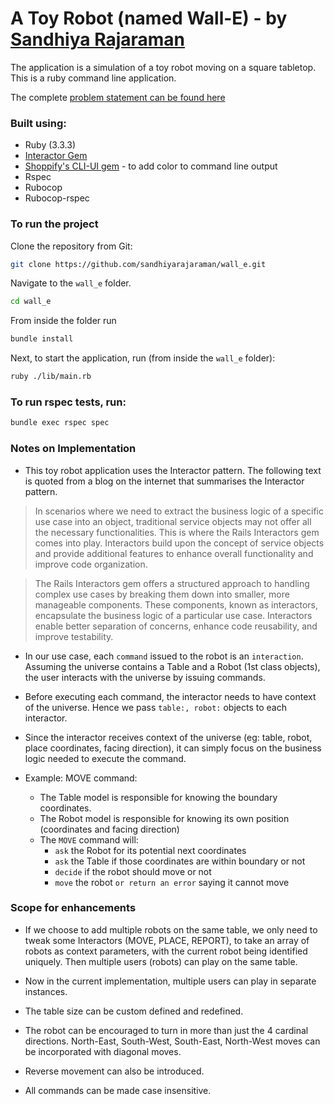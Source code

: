 # A Toy Robot (named Wall-E) - by [Sandhiya Rajaraman](https://www.linkedin.com/in/sandhiyar/)

The application is a simulation of a toy robot moving on a square tabletop. This is a ruby command line application. 

The complete [problem statement can be found here](ProblemStatement.md)

### Built using:

- Ruby (3.3.3)
- [Interactor Gem](https://github.com/collectiveidea/interactor)
- [Shoppify's CLI-UI gem](https://github.com/Shopify/cli-ui) - to add color to command line output
- Rspec
- Rubocop
- Rubocop-rspec

### To run the project

Clone the repository from Git:

```bash
git clone https://github.com/sandhiyarajaraman/wall_e.git
```

Navigate to the `wall_e` folder.
```bash
cd wall_e
```

From inside the folder run

```bash
bundle install
```

Next, to start the application, run (from inside the `wall_e` folder):

```bash
ruby ./lib/main.rb
```

### To run rspec tests, run:
```bash
bundle exec rspec spec
```

### Notes on Implementation

- This toy robot application uses the Interactor pattern. The following text is quoted from a blog on the internet that summarises the Interactor pattern. 

> In scenarios where we need to extract the business logic of a specific use case into an object, traditional service objects may not offer all the necessary functionalities. This is where the Rails Interactors gem comes into play. Interactors build upon the concept of service objects and provide additional features to enhance overall functionality and improve code organization.

> The Rails Interactors gem offers a structured approach to handling complex use cases by breaking them down into smaller, more manageable components. These components, known as interactors, encapsulate the business logic of a particular use case. Interactors enable better separation of concerns, enhance code reusability, and improve testability.

- In our use case, each `command` issued to the robot is an `interaction`. Assuming the universe contains a Table and a Robot (1st class objects), the user interacts with the universe by issuing commands.

- Before executing each command, the interactor needs to have context of the universe. Hence we pass `table:, robot:` objects to each interactor.

- Since the interactor receives context of the universe (eg: table, robot, place coordinates, facing direction), it can simply focus on the business logic needed to execute the command.

- Example: MOVE command:
  - The Table model is responsible for knowing the boundary coordinates.
  - The Robot model is responsible for knowing its own position (coordinates and facing direction)
  - The `MOVE` command will:
    - `ask` the Robot for its potential next coordinates
    - `ask` the Table if those coordinates are within boundary or not
    - `decide` if the robot should move or not
    - `move` the robot `or return an error` saying it cannot move


### Scope for enhancements

- If we choose to add multiple robots on the same table, we only need to tweak some Interactors (MOVE, PLACE, REPORT), to take an array of robots as context parameters, with the current robot being identified uniquely. Then multiple users (robots) can play on the same table.

- Now in the current implementation, multiple users can play in separate instances.

- The table size can be custom defined and redefined.

- The robot can be encouraged to turn in more than just the 4 cardinal directions. North-East, South-West, South-East, North-West moves can be incorporated with diagonal moves.

- Reverse movement can also be introduced.

- All commands can be made case insensitive.